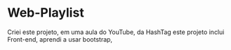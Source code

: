 # Web-Playlist
Criei este projeto, em uma aula do YouTube, da HashTag
este projeto inclui Front-end, aprendi a usar bootstrap,
